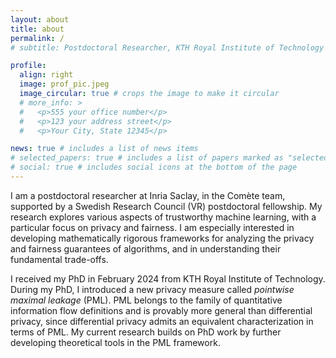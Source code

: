 ```yaml
---
layout: about
title: about
permalink: /
# subtitle: Postdoctoral Researcher, KTH Royal Institute of Technology

profile:
  align: right
  image: prof_pic.jpeg
  image_circular: true # crops the image to make it circular
  # more_info: >
  #   <p>555 your office number</p>
  #   <p>123 your address street</p>
  #   <p>Your City, State 12345</p>

news: true # includes a list of news items
# selected_papers: true # includes a list of papers marked as "selected={true}"
# social: true # includes social icons at the bottom of the page
---
```


I am a postdoctoral researcher at Inria Saclay, in the Comète team, supported by a Swedish Research Council (VR) postdoctoral fellowship. My research explores various aspects of trustworthy machine learning, with a particular focus on privacy and fairness. I am especially interested in developing mathematically rigorous frameworks for analyzing the privacy and fairness guarantees of algorithms, and in understanding their fundamental trade-offs.

I received my PhD in February 2024 from KTH Royal Institute of Technology. During my PhD, I introduced a new privacy measure called _pointwise maximal leakage_ (PML). PML belongs to the family of quantitative information flow definitions and is provably more general than differential privacy, since differential privacy admits an equivalent characterization in terms of PML. My current research builds on PhD work by further developing theoretical tools in the PML framework.
